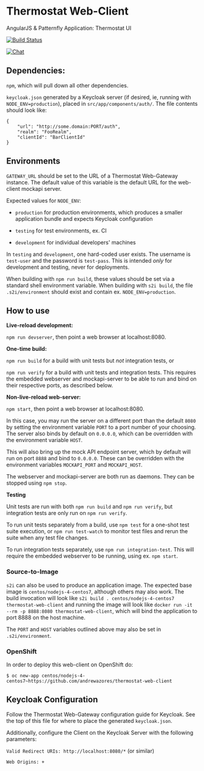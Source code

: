 # Thermostat Web-Client

AngularJS & Patternfly Application: Thermostat UI

[![Build Status](https://travis-ci.org/aptmac/travis-for-thermostat-web-client.svg?branch=travis-setup)](https://travis-ci.org/aptmac/travis-for-thermostat-web-client)

[![Chat](https://img.shields.io/badge/chat-on%20freenode-brightgreen.svg)](https://webchat.freenode.net/?channels=#thermostat)

## Dependencies:

`npm`, which will pull down all other dependencies.

`keycloak.json` generated by a Keycloak server (if desired, ie, running with
`NODE_ENV=production`), placed in `src/app/components/auth/`. The file contents should
look like:

    {
        "url": "http://some.domain:PORT/auth",
        "realm": "FooRealm",
        "clientId": "BarClientId"
    }

## Environments

`GATEWAY_URL` should be set to the URL of a Thermostat Web-Gateway instance.
The default value of this variable is the default URL for the web-client
mockapi server.

Expected values for `NODE_ENV`:

- `production` for production environments, which produces a smaller application
bundle and expects Keycloak configuration

- `testing` for test environments, ex. CI

- `development` for individual developers' machines

In `testing` and `development`, one hard-coded user exists. The username is
`test-user` and the password is `test-pass`. This is intended _only_ for
development and testing, never for deployments.

When building with `npm run build`, these values should be set via a standard
shell environment variable. When building with `s2i build`, the file `.s2i/environment`
should exist and contain ex. `NODE_ENV=production`.

## How to use

**Live-reload development:**

`npm run devserver`, then point a web browser at localhost:8080.

**One-time build:**

`npm run build` for a build with unit tests but *not* integration tests, or

`npm run verify` for a build with unit tests and integration tests. This
requires the embedded webserver and mockapi-server to be able to run and bind
on their respective ports, as described below.

**Non-live-reload web-server:**

`npm start`, then point a web browser at localhost:8080.

In this case, you may run the server on a different port than the default `8080`
by setting the environment variable `PORT` to a port number of your choosing.
The server also binds by default on `0.0.0.0`, which can be overridden with the
environment variable `HOST`.

This will also bring up the mock API endpoint server, which by default will run
on port `8888` and bind to `0.0.0.0`. These can be overridden with the
environment variables `MOCKAPI_PORT` and `MOCKAPI_HOST`.

The webserver and mockapi-server are both run as daemons. They can be stopped
using `npm stop`.

**Testing**

Unit tests are run with both `npm run build` and `npm run verify`, but
integration tests are only run on `npm run verify`.

To run unit tests separately from a build, use `npm test` for a one-shot test
suite execution, or `npm run test-watch` to monitor test files and rerun the
suite when any test file changes.

To run integration tests separately, use `npm run integration-test`. This will
require the embedded webserver to be running, using ex. `npm start`.

### Source-to-Image

`s2i` can also be used to produce an application image. The expected base image
is `centos/nodejs-4-centos7`, although others may also work. The build invocation
will look like `s2i build . centos/nodejs-4-centos7 thermostat-web-client` and
running the image will look like `docker run -it --rm -p 8888:8080 thermostat-web-client`,
which will bind the application to port 8888 on the host machine.

The `PORT` and `HOST` variables outlined above may also be set in `.s2i/environment`.

### OpenShift

In order to deploy this web-client on OpenShift do:

    $ oc new-app centos/nodejs-4-centos7~https://github.com/andrewazores/thermostat-web-client

## Keycloak Configuration

Follow the Thermostat Web-Gateway configuration guide for Keycloak. See the
top of this file for where to place the generated `keycloak.json`.

Additionally, configure the Client on the Keycloak Server with the following
parameters:

`Valid Redirect URIs: http://localhost:8080/*` (or similar)

`Web Origins: +`
